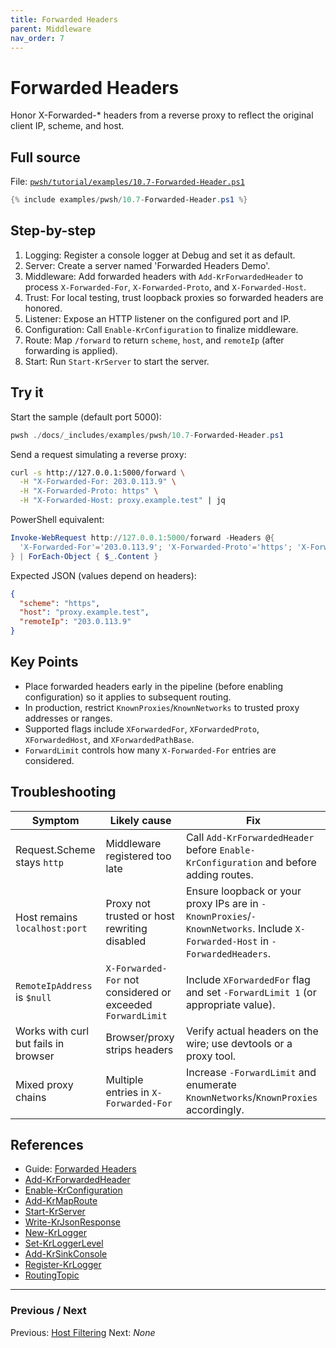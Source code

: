 ```yaml
---
title: Forwarded Headers
parent: Middleware
nav_order: 7
---
```


# Forwarded Headers

Honor X-Forwarded-* headers from a reverse proxy to reflect the original client IP, scheme, and host.

## Full source

File: [`pwsh/tutorial/examples/10.7-Forwarded-Header.ps1`][10.7-Forwarded-Header.ps1]

```powershell
{% include examples/pwsh/10.7-Forwarded-Header.ps1 %}
```

## Step-by-step

1. Logging: Register a console logger at Debug and set it as default.
2. Server: Create a server named 'Forwarded Headers Demo'.
3. Middleware: Add forwarded headers with `Add-KrForwardedHeader` to process `X-Forwarded-For`, `X-Forwarded-Proto`, and `X-Forwarded-Host`.
4. Trust: For local testing, trust loopback proxies so forwarded headers are honored.
5. Listener: Expose an HTTP listener on the configured port and IP.
6. Configuration: Call `Enable-KrConfiguration` to finalize middleware.
7. Route: Map `/forward` to return `scheme`, `host`, and `remoteIp` (after forwarding is applied).
8. Start: Run `Start-KrServer` to start the server.

## Try it

Start the sample (default port 5000):

```powershell
pwsh ./docs/_includes/examples/pwsh/10.7-Forwarded-Header.ps1
```

Send a request simulating a reverse proxy:

```bash
curl -s http://127.0.0.1:5000/forward \
  -H "X-Forwarded-For: 203.0.113.9" \
  -H "X-Forwarded-Proto: https" \
  -H "X-Forwarded-Host: proxy.example.test" | jq
```

PowerShell equivalent:

```powershell
Invoke-WebRequest http://127.0.0.1:5000/forward -Headers @{
  'X-Forwarded-For'='203.0.113.9'; 'X-Forwarded-Proto'='https'; 'X-Forwarded-Host'='proxy.example.test'
} | ForEach-Object { $_.Content }
```

Expected JSON (values depend on headers):

```json
{
  "scheme": "https",
  "host": "proxy.example.test",
  "remoteIp": "203.0.113.9"
}
```

## Key Points

- Place forwarded headers early in the pipeline (before enabling configuration) so it applies to subsequent routing.
- In production, restrict `KnownProxies`/`KnownNetworks` to trusted proxy addresses or ranges.
- Supported flags include `XForwardedFor`, `XForwardedProto`, `XForwardedHost`, and `XForwardedPathBase`.
- `ForwardLimit` controls how many `X-Forwarded-For` entries are considered.

## Troubleshooting

| Symptom | Likely cause | Fix |
|---------|--------------|-----|
| Request.Scheme stays `http` | Middleware registered too late | Call `Add-KrForwardedHeader` before `Enable-KrConfiguration` and before adding routes. |
| Host remains `localhost:port` | Proxy not trusted or host rewriting disabled | Ensure loopback or your proxy IPs are in `-KnownProxies`/`-KnownNetworks`. Include `X-Forwarded-Host` in `-ForwardedHeaders`. |
| `RemoteIpAddress` is `$null` | `X-Forwarded-For` not considered or exceeded `ForwardLimit` | Include `XForwardedFor` flag and set `-ForwardLimit 1` (or appropriate value). |
| Works with curl but fails in browser | Browser/proxy strips headers | Verify actual headers on the wire; use devtools or a proxy tool. |
| Mixed proxy chains | Multiple entries in `X-Forwarded-For` | Increase `-ForwardLimit` and enumerate `KnownNetworks`/`KnownProxies` accordingly. |

## References

- Guide: [Forwarded Headers][ForwardedHeadersTopic]
- [Add-KrForwardedHeader][Add-KrForwardedHeader]
- [Enable-KrConfiguration][Enable-KrConfiguration]
- [Add-KrMapRoute][Add-KrMapRoute]
- [Start-KrServer][Start-KrServer]
- [Write-KrJsonResponse][Write-KrJsonResponse]
- [New-KrLogger][New-KrLogger]
- [Set-KrLoggerLevel][Set-KrLoggerLevel]
- [Add-KrSinkConsole][Add-KrSinkConsole]
- [Register-KrLogger][Register-KrLogger]
- [RoutingTopic][RoutingTopic]

---

### Previous / Next

Previous: [Host Filtering](./6.Host-Filtering.md)
Next: _None_

[10.7-Forwarded-Header.ps1]: /pwsh/tutorial/examples/10.7-Forwarded-Header.ps1
[Add-KrForwardedHeader]: /pwsh/cmdlets/Add-KrForwardedHeader
[Enable-KrConfiguration]: /pwsh/cmdlets/Enable-KrConfiguration
[Add-KrMapRoute]: /pwsh/cmdlets/Add-KrMapRoute
[Start-KrServer]: /pwsh/cmdlets/Start-KrServer
[Write-KrJsonResponse]: /pwsh/cmdlets/Write-KrJsonResponse
[New-KrLogger]: /pwsh/cmdlets/New-KrLogger
[Set-KrLoggerLevel]: /pwsh/cmdlets/Set-KrLoggerLevel
[Add-KrSinkConsole]: /pwsh/cmdlets/Add-KrSinkConsole
[Register-KrLogger]: /pwsh/cmdlets/Register-KrLogger
[RoutingTopic]: /topics/routing
[ForwardedHeadersTopic]: /topics/forwardedheaders
